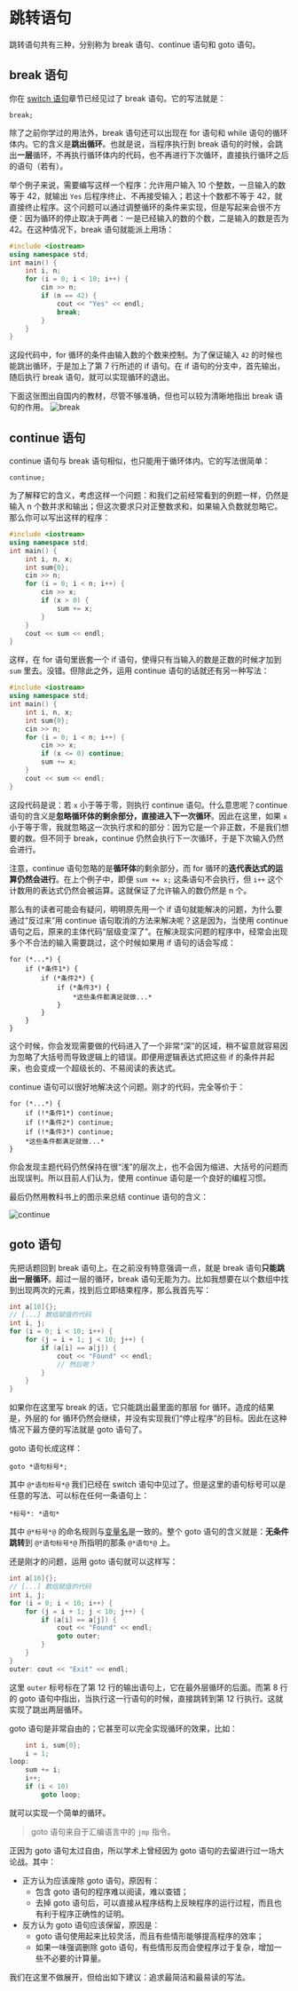 # 跳转语句

跳转语句共有三种，分别称为 break 语句、continue 语句和 goto 语句。

## break 语句

你在 [switch 语句](/ch02/part3/switch_statement)章节已经见过了 break 语句。它的写法就是：
```sdsc
break;
```
除了之前你学过的用法外，break 语句还可以出现在 for 语句和 while 语句的循环体内。它的含义是**跳出循环**。也就是说，当程序执行到 break 语句的时候，会跳出**一层**循环，不再执行循环体内的代码，也不再进行下次循环，直接执行循环之后的语句（若有）。

举个例子来说，需要编写这样一个程序：允许用户输入 10 个整数，一旦输入的数等于 42，就输出 `Yes` 后程序终止、不再接受输入；若这十个数都不等于 42，就直接终止程序。这个问题可以通过调整循环的条件来实现，但是写起来会很不方便：因为循环的停止取决于两者：一是已经输入的数的个数，二是输入的数是否为 42。在这种情况下，break 语句就能派上用场：
```cpp
#include <iostream>
using namespace std;
int main() {
    int i, n;
    for (i = 0; i < 10; i++) {
        cin >> n;
        if (n == 42) {
            cout << "Yes" << endl;
            break;
        }
    }
}
```
这段代码中，for 循环的条件由输入数的个数来控制。为了保证输入 `42` 的时候也能跳出循环，于是加上了第 7 行所述的 if 语句。在 if 语句的分支中，首先输出，随后执行 break 语句，就可以实现循环的退出。

下面这张图出自国内的教材，尽管不够准确，但也可以较为清晰地指出 break 语句的作用。
![break](https://s1.ax1x.com/2020/07/11/Ulw4iQ.png)

## continue 语句

continue 语句与 break 语句相似，也只能用于循环体内。它的写法很简单：
```sdsc
continue;
```

为了解释它的含义，考虑这样一个问题：和我们之前经常看到的例题一样，仍然是输入 n 个数并求和输出；但这次要求只对正整数求和，如果输入负数就忽略它。那么你可以写出这样的程序：
```cpp
#include <iostream>
using namespace std;
int main() {
    int i, n, x;
    int sum{0};
    cin >> n;
    for (i = 0; i < n; i++) {
        cin >> x;
        if (x > 0) {
            sum += x;
        }
    }
    cout << sum << endl;
}
```
这样，在 for 语句里嵌套一个 if 语句，使得只有当输入的数是正数的时候才加到 `sum` 里去。没错。但除此之外，运用 continue 语句的话就还有另一种写法：
```cpp
#include <iostream>
using namespace std;
int main() {
    int i, n, x;
    int sum{0};
    cin >> n;
    for (i = 0; i < n; i++) {
        cin >> x;
        if (x <= 0) continue;
        sum += x;
    }
    cout << sum << endl;
}
```
这段代码是说：若 `x` 小于等于零，则执行 continue 语句。什么意思呢？continue 语句的含义是**忽略循环体的剩余部分，直接进入下一次循环**。因此在这里，如果 `x` 小于等于零，我就忽略这一次执行求和的部分：因为它是一个非正数，不是我们想要的数。但不同于 break，continue 仍然会执行下一次循环，于是下次输入仍然会进行。

注意，continue 语句忽略的是**循环体**的剩余部分，而 for 循环的**迭代表达式的运算仍然会进行**。在上个例子中，即便 `sum += x;` 这条语句不会执行，但 `i++` 这个计数用的表达式仍然会被运算。这就保证了允许输入的数仍然是 n 个。

那么有的读者可能会有疑问，明明原先用一个 if 语句就能解决的问题，为什么要通过“反过来”用 continue 语句取消的方法来解决呢？这是因为，当使用 continue 语句之后，原来的主体代码“层级变深了”。在解决现实问题的程序中，经常会出现多个不合法的输入需要跳过，这个时候如果用 if 语句的话会写成：
```sdsc
for (*...*) {
    if (*条件1*) {
        if (*条件2*) {
            if (*条件3*) {
                *这些条件都满足就做...*
            }
        }
    }
}
```
这个时候，你会发现需要做的代码进入了一个非常“深”的区域，稍不留意就容易因为忽略了大括号而导致逻辑上的错误。即便用逻辑表达式把这些 if 的条件并起来，也会变成一个超级长的、不易阅读的表达式。

continue 语句可以很好地解决这个问题。刚才的代码，完全等价于：
```sdsc
for (*...*) {
    if (!*条件1*) continue;
    if (!*条件2*) continue;
    if (!*条件3*) continue;
    *这些条件都满足就做...*
}
```
你会发现主题代码仍然保持在很“浅”的层次上，也不会因为缩进、大括号的问题而出现误判。所以目前人们认为，使用 continue 语句是一个良好的编程习惯。

最后仍然用教科书上的图示来总结 continue 语句的含义：

![continue](https://s1.ax1x.com/2020/07/11/Ulrul9.png)

## goto 语句

先把话题回到 break 语句上。在之前没有特意强调一点，就是 break 语句**只能跳出一层循环**。超过一层的循环，break 语句无能为力。比如我想要在以个数组中找到出现两次的元素，找到后立即结束程序，那么我首先写：
```cpp
int a[10]{};
// [...] 数组赋值的代码
int i, j;
for (i = 0; i < 10; i++) {
    for (j = i + 1; j < 10; j++) {
        if (a[i] == a[j]) {
            cout << "Found" << endl;
            // 然后呢？
        }
    }
}
```
如果你在这里写 break 的话，它只能跳出最里面的那层 for 循环。造成的结果是，外层的 for 循环仍然会继续，并没有实现我们“停止程序”的目标。因此在这种情况下最方便的写法就是 goto 语句了。

goto 语句长成这样：
```sdsc
goto *语句标号*;
```
其中 `@*语句标号*@` 我们已经在 switch 语句中见过了。但是这里的语句标号可以是任意的写法、可以标在任何一条语句上：
```sdsc
*标号*: *语句*
```
其中 `@*标号*@` 的命名规则与[变量名](/ch02/part1/declaration_statement#变量名)是一致的。整个 goto 语句的含义就是：**无条件跳转**到 `@*语句标号*@` 所指明的那条 `@*语句*@` 上。

还是刚才的问题，运用 goto 语句就可以这样写：
```cpp
int a[10]{};
// [...] 数组赋值的代码
int i, j;
for (i = 0; i < 10; i++) {
    for (j = i + 1; j < 10; j++) {
        if (a[i] == a[j]) {
            cout << "Found" << endl;
            goto outer;
        }
    }
}
outer: cout << "Exit" << endl;
```
这里 `outer` 标号标在了第 12 行的输出语句上，它在最外层循环的后面。而第 8 行的 goto 语句中指出，当执行这一行语句的时候，直接跳转到第 12 行执行。这就实现了跳出两层循环。

goto 语句是非常自由的；它甚至可以完全实现循环的效果，比如：
```cpp
    int i, sum{0};
    i = 1;
loop:
    sum += i;
    i++;
    if (i < 10)
        goto loop;
```
就可以实现一个简单的循环。

> goto 语句来自于汇编语言中的 `jmp` 指令。

正因为 goto 语句太过自由，所以学术上曾经因为 goto 语句的去留进行过一场大论战。其中：
- 正方认为应该废除 goto 语句，原因有：
    - 包含 goto 语句的程序难以阅读，难以查错；
    - 去掉 goto 语句后，可以直接从程序结构上反映程序的运行过程，而且也有利于程序正确性的证明。
- 反方认为 goto 语句应该保留，原因是：
    - goto 语句使用起来比较灵活，而且有些情形能够提高程序的效率；
    - 如果一味强调删除 goto 语句，有些情形反而会使程序过于复杂，增加一些不必要的计算量。

我们在这里不做展开，但给出如下建议：追求最简洁和最易读的写法。

